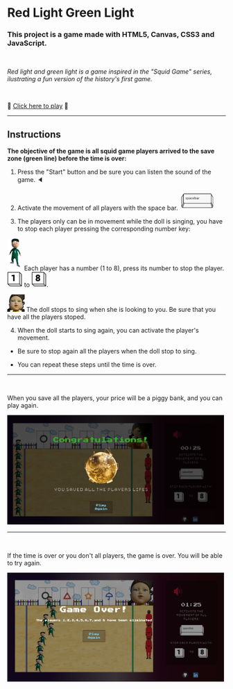# Red Light Green Light

### **This project is a game made with HTML5, Canvas, CSS3 and JavaScript.**

</br>

_Red light and green light is a game inspired in the "Squid Game" series, ilustrating a fun version of the history's first game._

</br>

👾 [Click here to play](https://tatianaprada.github.io/red-light-green-light) 🚀

---

## Instructions

**The objective of the game is all squid game players arrived to the save zone (green line) before the time is over:**

1. Press the "Start" button and be sure you can listen the sound of the game. 🔈
2. Activate the movement of all players with the space bar. <img width="80em" src="./images/spacebar-image.png">

3. The players only can be in movement while the doll is singing, you have to stop each player pressing the corresponding number key:

<img width="35em" src="./images/players/player_1.png"> Each player has a number (1 to 8), press its number to stop the player.<img width="35em" src="./images/number1.png"> to <img width="35em" src="./images/number8.png">.

<img width="40em" src="./images/evil_doll_2.png"> The doll stops to sing when she is looking to you. Be sure that you have all the players stoped.

 4. When the doll starts to sing again, you can activate the player's movement. 

  * Be sure to stop again all the players when the doll stop to sing. 

  * You can repeat these steps until the time is over.

---

</br>

When you save all the players, your price will be a piggy bank, and you can play again.

<img width="500em" src="./images/winner-screen.png">

---

</br>

If the time is over or you don't all players, the game is over. You will be able to try again.

<img width="500em" src="./images/gameover-screen.png">
